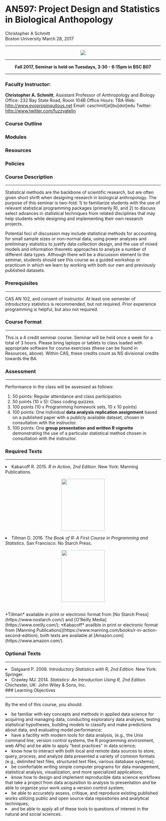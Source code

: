 AN597: Project Design and Statistics</br> in Biological Anthopology
================
Christopher A Schmitt</br>Boston University
March 28, 2017

------------------------------------------------------------------------

<center>
<p>
<img src="https://qph.ec.quoracdn.net/main-qimg-527cbeca6d5ab2127118ace7d469b087">
</p>
</center>

------------------------------------------------------------------------

<center>
<b>Fall 2017, Seminar is held on Tuesdays, 3:30 - 6:15pm in BSC B07</b>
</center>

------------------------------------------------------------------------

### Faculty Instructor:

**Christopher A. Schmitt**, Assistant Professor of Anthropology and Biology
Office: 232 Bay State Road, Room 104B
Office Hours: TBA
Web: <http://www.evopropinquitous.net>
Email: caschmit\[at\]bu\[dot\]edu
Twitter: <http://www.twitter.com/fuzzyatelin>

### Course Outline

### Modules

### Resources

### Policies

### Course Description

------------------------------------------------------------------------

Statistical methods are the backbone of scientific research, but are often given short shrift when designing research in biological anthropology. The purpose of this seminar is two-fold: 1) to familiarize students with the use of relevant statistical programming packages (primarily R), and 2) to discuss select advances in statistical techniques from related disciplines that may help students while designing and implementing their own research projects.

Potential foci of discussion may include statistical methods for accounting for small sample sizes or non-normal data, using power analyses and preliminary statistics to justify data collection design, and the use of mixed models and information theoretic approaches to analyze a number of different data types. Although there will be a discussion element to the seminar, students should see this course as a guided workshop or practicum in which we learn by working with both our own and previously published datasets.

### Prerequisites

------------------------------------------------------------------------

CAS AN 102, and consent of instructor. At least one semester of introductory statistics is recommended, but not required. Prior experience programming is helpful, but also not required.

### Course Format

------------------------------------------------------------------------

This is a 4 credit seminar course. Seminar will be held once a week for a total of 3 hours. Please bring laptops or tablets to class loaded with appropriate software for course exercises (these can be found in Resources, above). Within CAS, these credits count as NS divisional credits towards the BA.

### Assessment

------------------------------------------------------------------------

Performance in the class will be assessed as follows:
1. 50 points: Regular attendance and class participation.
2. 50 points (10 x 5): Class coding quizzes.
3. 100 points (10 x Programming homework sets, 10 x 10 points)
4. 100 points: One individual <b>data analysis replication assignment</b> based on a published paper with a publicly available dataset, chosen in consultation with the instructor.
5. 100 points: One <b>group presentation and written R vignette</b> demonstrating the use of a particular statistical method chosen in consultation with the instructor.

### Required Texts

------------------------------------------------------------------------

<li>
Kabacoff R. 2015. <i>R in Action, 2nd Edition</i>. New York: Manning Publications.
</li>
<center>
<p>
<img src="https://www.safaribooksonline.com/library/cover/9781617291388/360h/" height="168" width="140">
</p>
</center>
<li>
Tillman D. 2016. <i>The Book of R: A First Course in Programming and Statistics</i>. San Francisco: No Starch Press.
</li>
<center>
<p>
<img src="https://www.nostarch.com/sites/default/files/styles/uc_product_full/public/bookofR_cover-front.png?itok=CiV_iMFZ" height="168" width="140">
</p>
</center>
<br> *Tillman* available in print or electronic format from [No Starch Press](https://www.nostarch.com/) and [O'Reilly Media](https://www.oreilly.com/); *Kabacoff* availble in print or electronic format from [Manning Publications](https://www.manning.com/books/r-in-action-second-edition); both texts are available at [Amazon.com](https://www.amazon.com/).

### Optional Texts

------------------------------------------------------------------------

<li>
Dalgaard P. 2008. <i>Introductory Statistics with R, 2nd Edition</i>. New York: Springer.
</li>
<li>
Crawley MJ. 2014. <i>Statistics: An Introduction Using R, 2nd Edition</i>. Chichester, UK: John Wiley & Sons, Inc.
</li>
### Learning Objectives

------------------------------------------------------------------------

By the end of this course, you should:

<li>
be familiar with key concepts and methods in applied data science for acquiring and managing data, conducting exploratory data analyses, testing statistical hypotheses, building models to classify and make predictions about data, and evaluating model performance;

<li>
have a facility with modern tools for data analysis, (e.g., the Unix command line, version control systems, the R programming environment, web APIs) and be able to apply "best practices" in data science;

<li>
know how to interact with both local and remote data sources to store, query, process, and analyze data presented a variety of common formats (e.g., delimited text files, structured text files, various database systems);

<li>
be comfortable writing simple computer programs for data management, statistical analysis, visualization, and more specialized applications;

<li>
know how to design and implement reproducible data science workflows that take a project from data acquisition to analysis to presentation and be able to organize your work using a version control system;

<li>
be able to accurately assess, critique, and reproduce existing published works utilizing public and open source data repositories and analytical techniques;

<li>
and be able to apply all of these tools to questions of interest in the natural and social sciences.
</li>
